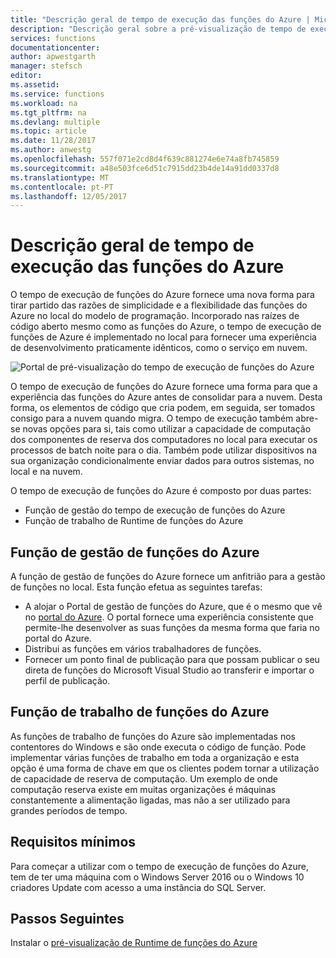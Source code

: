 ```yaml
---
title: "Descrição geral de tempo de execução das funções do Azure | Microsoft Docs"
description: "Descrição geral sobre a pré-visualização de tempo de execução de funções do Azure"
services: functions
documentationcenter: 
author: apwestgarth
manager: stefsch
editor: 
ms.assetid: 
ms.service: functions
ms.workload: na
ms.tgt_pltfrm: na
ms.devlang: multiple
ms.topic: article
ms.date: 11/28/2017
ms.author: anwestg
ms.openlocfilehash: 557f071e2cd8d4f639c881274e6e74a8fb745859
ms.sourcegitcommit: a48e503fce6d51c7915dd23b4de14a91dd0337d8
ms.translationtype: MT
ms.contentlocale: pt-PT
ms.lasthandoff: 12/05/2017
---
```

# <a name="azure-functions-runtime-overview"></a>Descrição geral de tempo de execução das funções do Azure

O tempo de execução de funções do Azure fornece uma nova forma para tirar partido das razões de simplicidade e a flexibilidade das funções do Azure no local do modelo de programação. Incorporado nas raízes de código aberto mesmo como as funções do Azure, o tempo de execução de funções de Azure é implementado no local para fornecer uma experiência de desenvolvimento praticamente idênticos, como o serviço em nuvem.

![Portal de pré-visualização do tempo de execução de funções do Azure][1]

O tempo de execução de funções do Azure fornece uma forma para que a experiência das funções do Azure antes de consolidar para a nuvem. Desta forma, os elementos de código que cria podem, em seguida, ser tomados consigo para a nuvem quando migra.  O tempo de execução também abre-se novas opções para si, tais como utilizar a capacidade de computação dos componentes de reserva dos computadores no local para executar os processos de batch noite para o dia. Também pode utilizar dispositivos na sua organização condicionalmente enviar dados para outros sistemas, no local e na nuvem.

O tempo de execução de funções do Azure é composto por duas partes:

* Função de gestão do tempo de execução de funções do Azure
* Função de trabalho de Runtime de funções do Azure

## <a name="azure-functions-management-role"></a>Função de gestão de funções do Azure

A função de gestão de funções do Azure fornece um anfitrião para a gestão de funções no local. Esta função efetua as seguintes tarefas:

* A alojar o Portal de gestão de funções do Azure, que é o mesmo que vê no [portal do Azure](https://portal.azure.com). O portal fornece uma experiência consistente que permite-lhe desenvolver as suas funções da mesma forma que faria no portal do Azure.
* Distribui as funções em vários trabalhadores de funções.
* Fornecer um ponto final de publicação para que possam publicar o seu direta de funções do Microsoft Visual Studio ao transferir e importar o perfil de publicação.

## <a name="azure-functions-worker-role"></a>Função de trabalho de funções do Azure

As funções de trabalho de funções do Azure são implementadas nos contentores do Windows e são onde executa o código de função.  Pode implementar várias funções de trabalho em toda a organização e esta opção é uma forma de chave em que os clientes podem tornar a utilização de capacidade de reserva de computação.  Um exemplo de onde computação reserva existe em muitas organizações é máquinas constantemente a alimentação ligadas, mas não a ser utilizado para grandes períodos de tempo.

## <a name="minimum-requirements"></a>Requisitos mínimos

Para começar a utilizar com o tempo de execução de funções do Azure, tem de ter uma máquina com o Windows Server 2016 ou o Windows 10 criadores Update com acesso a uma instância do SQL Server.

## <a name="next-steps"></a>Passos Seguintes

Instalar o [pré-visualização de Runtime de funções do Azure](https://aka.ms/azafrdoc)

<!--Image references-->
[1]: ./media/functions-runtime-overview/AzureFunctionsRuntime_Portal.png
